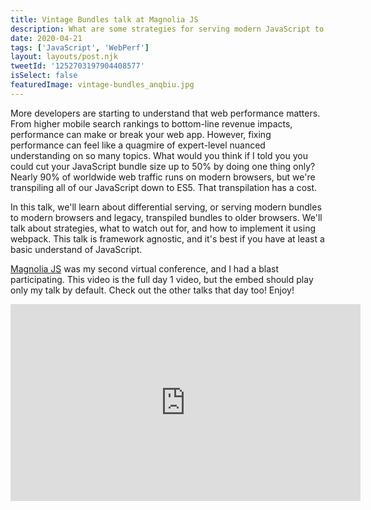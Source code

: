```yaml
---
title: Vintage Bundles talk at Magnolia JS
description: What are some strategies for serving modern JavaScript to modern browsers?
date: 2020-04-21
tags: ['JavaScript', 'WebPerf']
layout: layouts/post.njk
tweetId: '1252703197904408577'
isSelect: false
featuredImage: vintage-bundles_anqbiu.jpg
---
```


More developers are starting to understand that web performance matters. From higher mobile search rankings to bottom-line revenue impacts, performance can make or break your web app. However, fixing performance can feel like a quagmire of expert-level nuanced understanding on so many topics. What would you think if I told you you could cut your JavaScript bundle size up to 50% by doing one thing only? Nearly 90% of worldwide web traffic runs on modern browsers, but we're transpiling all of our JavaScript down to ES5. That transpilation has a cost.

In this talk, we'll learn about differential serving, or serving modern bundles to modern browsers and legacy, transpiled bundles to older browsers. We'll talk about strategies, what to watch out for, and how to implement it using webpack. This talk is framework agnostic, and it's best if you have at least a basic understand of JavaScript.

[Magnolia JS](https://magnoliajs.com/) was my second virtual conference, and I had a blast participating. This video is the full day 1 video, but the embed should play only my talk by default. Check out the other talks that day too! Enjoy!

<div class="videoWrapper">
  <iframe title="Responsive Images for the Web" width="560" height="315" src="https://www.youtube.com/embed/Qkc8p4D6JM0?start=10260&end=11280" frameborder="0" allow="accelerometer; autoplay; encrypted-media; gyroscope; picture-in-picture" allowfullscreen></iframe>
</div>
